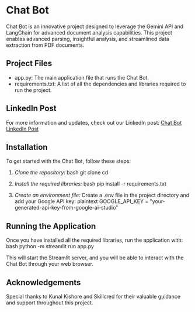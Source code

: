 # Chat Bot

Chat Bot is an innovative project designed to leverage the Gemini API and LangChain for advanced document analysis capabilities. This project enables advanced parsing, insightful analysis, and streamlined data extraction from PDF documents.

## Project Files

- app.py: The main application file that runs the Chat Bot.
- requirements.txt: A list of all the dependencies and libraries required to run the project.

## LinkedIn Post

For more information and updates, check out our LinkedIn post: [Chat Bot LinkedIn Post](https://www.linkedin.com/posts/gouransh-agarwal-907281288_chatbot-ai-geminiapi-activity-7222907743882420224-_ffg?utm_source=share&utm_medium=member_desktop)

## Installation

To get started with the Chat Bot, follow these steps:

1. *Clone the repository:*
    bash
    git clone <your-repository-url>
    cd <your-repository-directory>
    

2. *Install the required libraries:*
    bash
    pip install -r requirements.txt
    

3. *Create an environment file:*
    Create a .env file in the project directory and add your Google API key:
    plaintext
    GOOGLE_API_KEY = "your-generated-api-key-from-google-ai-studio"
    

## Running the Application

Once you have installed all the required libraries, run the application with:
bash
python -m streamlit run app.py

This will start the Streamlit server, and you will be able to interact with the Chat Bot through your web browser.

## Acknowledgements

Special thanks to Kunal Kishore and Skillcred for their valuable guidance and support throughout this project.
